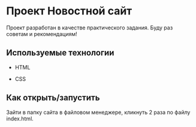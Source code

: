 # Проект Новостной сайт

Проект разработан в качестве практического задания.
Буду раз советам и рекомендациям!

## Используемые технологии

* HTML

* CSS 


## Как открыть/запустить

Зайти в папку сайта в файловом менеджере, кликнуть 2 раза по файлу index.html.